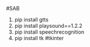 #SAB

1. pip install gtts
2. pip install playsound==1.2.2
3. pip install speechrecognition
4. pip install tk #tkinter

